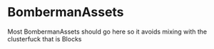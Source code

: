 # BombermanAssets
Most BombermanAssets should go here so it avoids mixing with the clusterfuck that is Blocks
